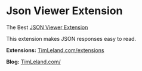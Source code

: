 # Json Viewer Extension

The Best [JSON Viewer Extension](https://timleland.com/json-viewer-extension/)

This extension makes JSON responses easy to read.

**Extensions:** [TimLeland.com/extensions](http://timleland.com/extensions)

**Blog:** [TimLeland.com/](http://timleland.com/)
